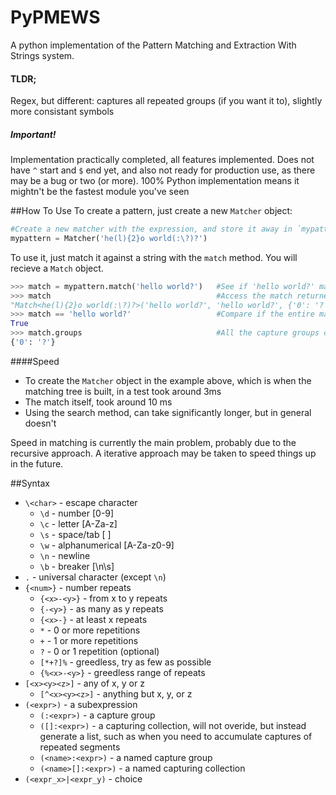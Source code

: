 # PyPMEWS
A python implementation of the Pattern Matching and Extraction With Strings system.

#### TLDR;
Regex, but different: captures all repeated groups (if you want it to), slightly more consistant symbols

##### Important!
Implementation practically completed, all features implemented. Does not have `^` start and `$` end yet, and also not ready for production use, as there may be a bug or two (or more).
100% Python implementation means it mightn't be the fastest module you've seen

##How To Use
To create a pattern, just create a new `Matcher` object:

```python
#Create a new matcher with the expression, and store it away in `mypattern` for later use
mypattern = Matcher('he(l){2}o world(:\?)?') 
```

To use it, just match it against a string with the `match` method. You will recieve a `Match` object.
```python
>>> match = mypattern.match('hello world?')   #See if 'hello world?' matches the expression
>>> match                                     #Access the match returned
"Match<he(l){2}o world(:\?)?>('hello world?', 'hello world?', {'0': '?'})"
>>> match == 'hello world?'                   #Compare if the entire match found is 'helloworld?'
True
>>> match.groups                              #All the capture groups collected
{'0': '?'}
```

####Speed
* To create the `Matcher` object in the example above, which is when the matching tree is built, in a test took around 3ms
* The match itself, took around 10 ms
* Using the search method, can take significantly longer, but in general doesn't

Speed in matching is currently the main problem, probably due to the recursive approach. A iterative approach may be taken to speed things up in the future.

##Syntax
* `\<char>` - escape character
  * `\d` - number [0-9]
  * `\c` - letter [A-Za-z]
  * `\s` - space/tab [  ]
  * `\w` - alphanumerical [A-Za-z0-9]
  * `\n` - newline
  * `\b` - breaker [\n\s] 
* `.` - universal character (except `\n`)
* `{<num>}` - number repeats
  * `{<x>-<y>}` - from x to y repeats
  * `{-<y>}` - as many as y repeats
  * `{<x>-}` - at least x repeats
  * `*` - 0 or more repetitions
  * `+` - 1 or more repetitions
  * `?` - 0 or 1 repetition (optional)
  * `[*+?]%` - greedless, try as few as possible
  * `{%<x>-<y>}` - greedless range of repeats
* `[<x><y><z>]` - any of x, y or z
  * `[^<x><y><z>]` - anything but x, y, or z
* `(<expr>)` - a subexpression
  * `(:<expr>)` - a capture group
  * `([]:<expr>)` - a capturing collection, will not overide, but instead generate a list, such as when you need to accumulate captures of repeated segments
  * `(<name>:<expr>)` - a named capture group
  * `(<name>[]:<expr>)` - a named capturing collection
* `(<expr_x>|<expr_y)` - choice

